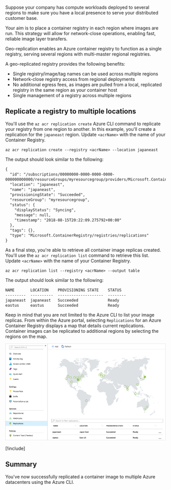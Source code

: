 Suppose your company has compute workloads deployed to several regions to make sure you have a local presence to serve your distributed customer base. 

Your aim is to place a container registry in each region where images are run. This strategy will allow for network-close operations, enabling fast, reliable image layer transfers. 

Geo-replication enables an Azure container registry to function as a single registry, serving several regions with multi-master regional registries.

A geo-replicated registry provides the following benefits:

- Single registry/image/tag names can be used across multiple regions
- Network-close registry access from regional deployments
- No additional egress fees, as images are pulled from a local, replicated registry in the same region as your container host
- Single management of a registry across multiple regions

## Replicate a registry to multiple locations

You'll use the `az acr replication create` Azure CLI command to replicate your registry from one region to another. In this example, you'll create a replication for the `japaneast` region. Update `<acrName>` with the name of your Container Registry.

```azurecli
az acr replication create --registry <acrName> --location japaneast
```

The output should look similar to the following:

```output
{
  "id": "/subscriptions/00000000-0000-0000-0000-000000000000/resourceGroups/myresourcegroup/providers/Microsoft.ContainerRegistry/registries/myACR0007/replications/japaneast",
  "location": "japaneast",
  "name": "japaneast",
  "provisioningState": "Succeeded",
  "resourceGroup": "myresourcegroup",
  "status": {
    "displayStatus": "Syncing",
    "message": null,
    "timestamp": "2018-08-15T20:22:09.275792+00:00"
  },
  "tags": {},
  "type": "Microsoft.ContainerRegistry/registries/replications"
}
```

As a final step, you're able to retrieve all container image replicas created. You'll use the `az acr replication list` command to retrieve this list. Update `<acrName>` with the name of your Container Registry.

```azurecli
az acr replication list --registry <acrName> --output table
```

The output should look similar to the following:

```console
NAME       LOCATION    PROVISIONING STATE    STATUS
---------  ----------  --------------------  --------
japaneast  japaneast   Succeeded             Ready
eastus     eastus      Succeeded             Ready
```

Keep in mind that you are not limited to the Azure CLI to list your image replicas. From within the Azure portal, selecting `Replications` for an Azure Container Registry displays a map that details current replications. Container images can be replicated to additional regions by selecting the regions on the map.

![Container replication map as seen in the Azure portal](../media/replication-map.png)

<!-- Cleanup sandbox -->
[!include[](../../../includes/azure-sandbox-cleanup.md)]
 

## Summary

You've now successfully replicated a container image to multiple Azure datacenters using the Azure CLI. 